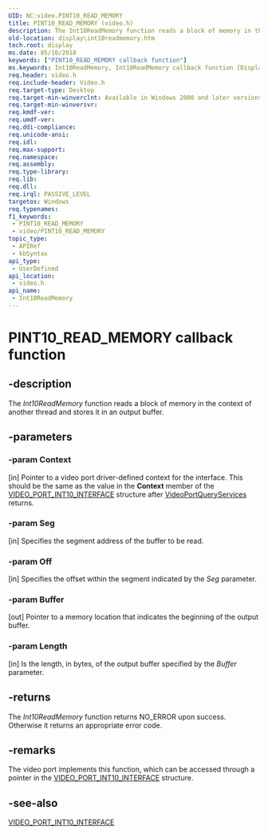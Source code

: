 ```yaml
---
UID: NC:video.PINT10_READ_MEMORY
title: PINT10_READ_MEMORY (video.h)
description: The Int10ReadMemory function reads a block of memory in the context of another thread and stores it in an output buffer.
old-location: display\int10readmemory.htm
tech.root: display
ms.date: 05/10/2018
keywords: ["PINT10_READ_MEMORY callback function"]
ms.keywords: Int10ReadMemory, Int10ReadMemory callback function [Display Devices], PINT10_READ_MEMORY, PINT10_READ_MEMORY callback, VideoPort_Functions_fab5815b-1478-4d19-823f-05fd1de02b0c.xml, display.int10readmemory, video/Int10ReadMemory
req.header: video.h
req.include-header: Video.h
req.target-type: Desktop
req.target-min-winverclnt: Available in Windows 2000 and later versions of the Windows operating systems.
req.target-min-winversvr: 
req.kmdf-ver: 
req.umdf-ver: 
req.ddi-compliance: 
req.unicode-ansi: 
req.idl: 
req.max-support: 
req.namespace: 
req.assembly: 
req.type-library: 
req.lib: 
req.dll: 
req.irql: PASSIVE_LEVEL
targetos: Windows
req.typenames: 
f1_keywords:
 - PINT10_READ_MEMORY
 - video/PINT10_READ_MEMORY
topic_type:
 - APIRef
 - kbSyntax
api_type:
 - UserDefined
api_location:
 - video.h
api_name:
 - Int10ReadMemory
---
```


# PINT10_READ_MEMORY callback function


## -description

The <i>Int10ReadMemory </i>function reads a block of memory in the context of another thread and stores it in an output buffer.

## -parameters

### -param Context 

[in]
Pointer to a video port driver-defined context for the interface. This should be the same as the value in the <b>Context</b> member of the <a href="/windows-hardware/drivers/ddi/video/ns-video-_video_port_int10_interface">VIDEO_PORT_INT10_INTERFACE</a> structure after <a href="/windows-hardware/drivers/ddi/video/nf-video-videoportqueryservices">VideoPortQueryServices</a> returns.

### -param Seg 

[in]
Specifies the segment address of the buffer to be read.

### -param Off 

[in]
Specifies the offset within the segment indicated by the <i>Seg</i> parameter.

### -param Buffer 

[out]
Pointer to a memory location that indicates the beginning of the output buffer.

### -param Length 

[in]
Is the length, in bytes, of the output buffer specified by the <i>Buffer</i> parameter.

## -returns

The <i>Int10ReadMemory</i> function returns NO_ERROR upon success. Otherwise it returns an appropriate error code.

## -remarks

The video port implements this function, which can be accessed through a pointer in the <a href="/windows-hardware/drivers/ddi/video/ns-video-_video_port_int10_interface">VIDEO_PORT_INT10_INTERFACE</a> structure.

## -see-also

<a href="/windows-hardware/drivers/ddi/video/ns-video-_video_port_int10_interface">VIDEO_PORT_INT10_INTERFACE</a>

